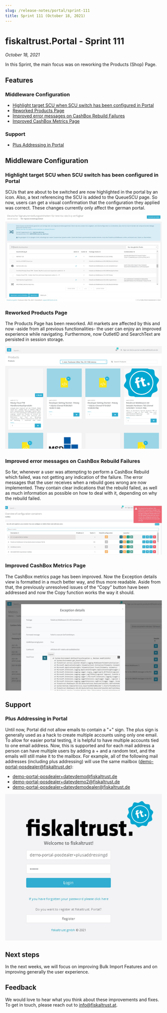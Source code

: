 ```yaml
---
slug: /release-notes/portal/sprint-111
title: Sprint 111 (October 18, 2021)
---
```


# fiskaltrust.Portal - Sprint 111
_October 18, 2021_

In this Sprint, the main focus was on reworking the Products (Shop) Page.

## Features

### Middleware Configuration

- [Highlight target SCU when SCU switch has been configured in Portal](#highlight-target-SCU-when-SCU-switch-has-been-configured-in-Portal)
- [Reworked Products Page](#Reworked-Products-Page)
- [Improved error messages on CashBox Rebuild Failures](#Improved-error-messages-on-CashBox-Rebuild-Failures)
- [Improved CashBox Metrics Page](#[Improved-CashBox-Metrics-Page)

### Support

- [Plus Addressing in Portal](#Plus-Addressing-in-Portal)

## Middleware Configuration

### Highlight target SCU when SCU switch has been configured in Portal

SCUs that are about to be switched are now highlighted in the portal by an icon. Also, a text referencing the SCU is added to the QueueSCU page. So now, users can get a visual confirmation that the configuration they applied was correct. These changes currently only affect the german portal.

![highlight-scu](images/sprint-111/highlight-scu.png)

### Reworked Products  Page

The Products Page has been reworked. All markets are affected by this and now -aside from all previous functionalities- the user can enjoy an improved experience while navigating. Furthermore, now OutletID and SearchText are persisted in session storage.

![products-page](images/sprint-111/products-page.png)

### Improved error messages on CashBox Rebuild Failures

So far, whenever a user was attempting to perform a CashBox Rebuild which failed, was not getting any indication of the failure. The error messages that the user receives when a rebuild goes wrong are now implemented. They contain clear indications that the rebuild failed, as well as much information as possible on how to deal with it, depending on why the rebuild failed.

![rebuild-fail](images/sprint-111/rebuild-fail.png)

### Improved CashBox Metrics Page

The CashBox metrics page has been improved. Now the Exception details view is formatted in a much better way, and thus more readable. Aside from that, the previously unresolved issues of the “Copy” button have been addressed and now the Copy function works the way it should.

![cashbox-metrics](images/sprint-111/cashbox-metrics.png)

## Support

### Plus Addressing in Portal

Until now, Portal did not allow emails to contain a "+" sign. The plus sign is generally used as a hack to create multiple accounts using only one email. To allow for easier portal testing, it is helpful to have multiple accounts tied to one email address. Now, this is supported and for each mail address a person can have multiple users by adding a + and a random  text, and the emails will still make it to the mailbox.
For example, all of the following mail addresses (including plus addressing) will use the same mailbox (demo-portal-posdealer@fiskaltrust.de):

- demo-portal-posdealer+datevdemo@fiskaltrust.de
- demo-portal-posdealer+datevdemo2@fiskaltrust.de
- demo-portal-posdealer+datevdemodealer@fiskaltrust.de

![plus-addressing](images/sprint-111/plus-addressing.png)

## Next steps

In the next weeks, we will focus on improving Bulk Import Features and on improving generally the user experience. 

## Feedback
We would love to hear what you think about these improvements and fixes. To get in touch, please reach out to [info@fiskaltrust.at](mailto:info@fiskaltrust.at).
